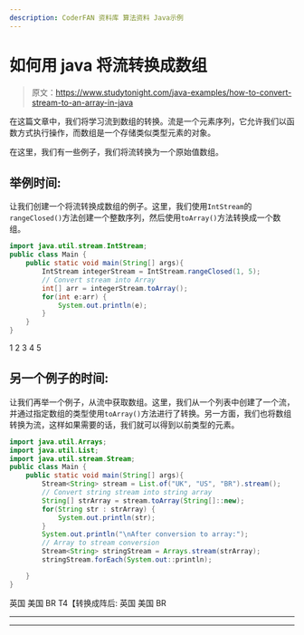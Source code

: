 ```yaml
---
description: CoderFAN 资料库 算法资料 Java示例
---
```


# 如何用 java 将流转换成数组

> 原文：<https://www.studytonight.com/java-examples/how-to-convert-stream-to-an-array-in-java>

在这篇文章中，我们将学习流到数组的转换。流是一个元素序列，它允许我们以函数方式执行操作，而数组是一个存储类似类型元素的对象。

在这里，我们有一些例子，我们将流转换为一个原始值数组。

## 举例时间:

让我们创建一个将流转换成数组的例子。这里，我们使用`IntStream`的`rangeClosed()`方法创建一个整数序列，然后使用`toArray()`方法转换成一个数组。

```java
import java.util.stream.IntStream;
public class Main {
	public static void main(String[] args){  
		IntStream integerStream = IntStream.rangeClosed(1, 5);
		// Convert stream into Array
		int[] arr = integerStream.toArray();
		for(int e:arr) {
			System.out.println(e);
		}		
	}
}
```

1
2
3
4
5

## 另一个例子的时间:

让我们再举一个例子，从流中获取数组。这里，我们从一个列表中创建了一个流，并通过指定数组的类型使用`toArray()`方法进行了转换。另一方面，我们也将数组转换为流，这样如果需要的话，我们就可以得到以前类型的元素。

```java
import java.util.Arrays;
import java.util.List;
import java.util.stream.Stream;
public class Main {
	public static void main(String[] args){  
		Stream<String> stream = List.of("UK", "US", "BR").stream();
		// Convert string stream into string array
		String[] strArray = stream.toArray(String[]::new);
		for(String str : strArray) {
			System.out.println(str);
		}
		System.out.println("\nAfter conversion to array:");
		// Array to stream conversion
		Stream<String> stringStream = Arrays.stream(strArray);
		stringStream.forEach(System.out::println);

	}
}
```

英国
美国
BR
T4【转换成阵后:
英国
美国
BR

* * *

* * *